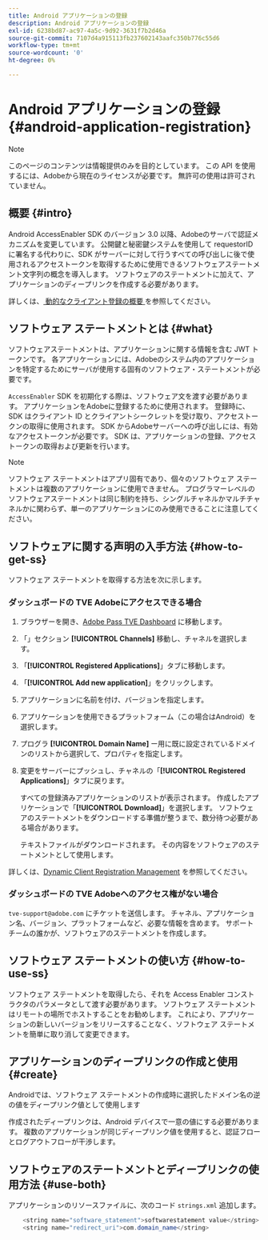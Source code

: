 ```yaml
---
title: Android アプリケーションの登録
description: Android アプリケーションの登録
exl-id: 6238bd87-ac97-4a5c-9d92-3631f7b2d46a
source-git-commit: 7107d4a915113fb237602143aafc350b776c55d6
workflow-type: tm+mt
source-wordcount: '0'
ht-degree: 0%

---
```


# Android アプリケーションの登録 {#android-application-registration}

>[!NOTE]
>
>このページのコンテンツは情報提供のみを目的としています。 この API を使用するには、Adobeから現在のライセンスが必要です。 無許可の使用は許可されていません。

## 概要 {#intro}

Android AccessEnabler SDK のバージョン 3.0 以降、Adobeのサーバで認証メカニズムを変更しています。 公開鍵と秘密鍵システムを使用して requestorID に署名する代わりに、SDK がサーバーに対して行うすべての呼び出しに後で使用されるアクセストークンを取得するために使用できるソフトウェアステートメント文字列の概念を導入します。 ソフトウェアのステートメントに加えて、アプリケーションのディープリンクを作成する必要があります。

詳しくは、[ 動的なクライアント登録の概要 ](./dcr-api/dynamic-client-registration-overview.md) を参照してください。

## ソフトウェア ステートメントとは {#what}

ソフトウェアステートメントは、アプリケーションに関する情報を含む JWT トークンです。 各アプリケーションには、Adobeのシステム内のアプリケーションを特定するためにサーバが使用する固有のソフトウェア・ステートメントが必要です。

`AccessEnabler` SDK を初期化する際は、ソフトウェア文を渡す必要があります。 アプリケーションをAdobeに登録するために使用されます。 登録時に、SDK はクライアント ID とクライアントシークレットを受け取り、アクセストークンの取得に使用されます。 SDK からAdobeサーバーへの呼び出しには、有効なアクセストークンが必要です。 SDK は、アプリケーションの登録、アクセストークンの取得および更新を行います。

>[!NOTE]
>
>ソフトウェア ステートメントはアプリ固有であり、個々のソフトウェア ステートメントは複数のアプリケーションに使用できません。 プログラマーレベルのソフトウェアステートメントは同じ制約を持ち、シングルチャネルかマルチチャネルかに関わらず、単一のアプリケーションにのみ使用できることに注意してください。

## ソフトウェアに関する声明の入手方法 {#how-to-get-ss}

ソフトウェア ステートメントを取得する方法を次に示します。

### ダッシュボードの TVE Adobeにアクセスできる場合

1. ブラウザーを開き、[Adobe Pass TVE Dashboard](https://experience.adobe.com/#/pass/authentication) に移動します。

1. 「」セクション **[!UICONTROL Channels]** 移動し、チャネルを選択します。

1. 「**[!UICONTROL Registered Applications]**」タブに移動します。

1. 「**[!UICONTROL Add new application]**」をクリックします。

1. アプリケーションに名前を付け、バージョンを指定します。

1. アプリケーションを使用できるプラットフォーム（この場合はAndroid）を選択します。

1. プログラ **[!UICONTROL Domain Name]** ー用に既に設定されているドメインのリストから選択して、プロパティを指定します。

1. 変更をサーバーにプッシュし、チャネルの「**[!UICONTROL Registered Applications]**」タブに戻ります。

   すべての登録済みアプリケーションのリストが表示されます。 作成したアプリケーションで「**[!UICONTROL Download]**」を選択します。 ソフトウェアのステートメントをダウンロードする準備が整うまで、数分待つ必要がある場合があります。

   テキストファイルがダウンロードされます。 その内容をソフトウェアのステートメントとして使用します。

詳しくは、[Dynamic Client Registration Management](./dcr-api/dynamic-client-registration-overview.md#dynamic-client-registration-management) を参照してください。

### ダッシュボードの TVE Adobeへのアクセス権がない場合

`tve-support@adobe.com` にチケットを送信します。 チャネル、アプリケーション名、バージョン、プラットフォームなど、必要な情報を含めます。 サポートチームの誰かが、ソフトウェアのステートメントを作成します。

## ソフトウェア ステートメントの使い方 {#how-to-use-ss}

ソフトウェア ステートメントを取得したら、それを Access Enabler コンストラクタのパラメータとして渡す必要があります。 ソフトウェア ステートメントはリモートの場所でホストすることをお勧めします。 これにより、アプリケーションの新しいバージョンをリリースすることなく、ソフトウェア ステートメントを簡単に取り消して変更できます。

## アプリケーションのディープリンクの作成と使用 {#create}

Androidでは、ソフトウェア ステートメントの作成時に選択したドメイン名の逆の値をディープリンク値として使用します

作成されたディープリンクは、Android デバイスで一意の値にする必要があります。 複数のアプリケーションが同じディープリンク値を使用すると、認証フローとログアウトフローが干渉します。

## ソフトウェアのステートメントとディープリンクの使用方法 {#use-both}

アプリケーションのリソースファイルに、次のコード `strings.xml` 追加します。

```JAVA
    <string name="software_statement">softwarestatement value</string>
    <string name="redirect_uri">com.domain_name</string>
```
